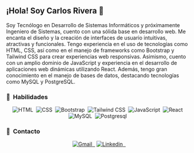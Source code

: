 ## ¡Hola! Soy Carlos Rivera 👋

Soy Tecnólogo en Desarrollo de Sistemas Informáticos y próximamente Ingeniero de Sistemas, cuento con una sólida base en desarrollo web. Me encanta el diseño y la creación de interfaces de usuario intuitivas, atractivas y funcionales. Tengo experiencia en el uso de tecnologías como HTML, CSS, así como en el manejo de frameworks como Bootstrap y Tailwind CSS para crear experiencias web responsivas. Asimismo, cuento con un amplio dominio de JavaScript y experiencia en el desarrollo de aplicaciones web dinámicas utilizando React. Además, tengo gran conocimiento en el manejo de bases de datos, destacando tecnologías como MySQL y PostgreSQL.

### 🎯 &nbsp;Habilidades

<p align="center">
  <img src="https://img.shields.io/badge/HTML5-E34F26?style=for-the-badge&logo=html5&logoColor=white" alt="HTML" />&nbsp;&nbsp;<img src="https://img.shields.io/badge/CSS3-1572B6?style=for-the-badge&logo=css3&logoColor=white" alt="CSS" />&nbsp;&nbsp;<img src="https://img.shields.io/badge/Bootstrap-563D7C?style=for-the-badge&logo=bootstrap&logoColor=white" alt="Bootstrap" />&nbsp;&nbsp;<img src="https://img.shields.io/badge/Tailwind_CSS-38B2AC?style=for-the-badge&logo=tailwind-css&logoColor=white" alt="Tailwind CSS" />&nbsp;&nbsp;<img src="https://img.shields.io/badge/JavaScript-323330?style=for-the-badge&logo=javascript&logoColor=F7DF1E" alt="JavaScript" />&nbsp;&nbsp;<img src="https://img.shields.io/badge/React-20232A?style=for-the-badge&logo=react&logoColor=61DAFB" alt="React" />&nbsp;&nbsp;<img src="https://img.shields.io/badge/MySQL-005C84?style=for-the-badge&logo=mysql&logoColor=white" alt="MySQL">&nbsp;&nbsp;<img src="https://img.shields.io/badge/PostgreSQL-316192?style=for-the-badge&logo=postgresql&logoColor=white" alt="Postgresql">&nbsp;&nbsp;
</p>

### 💼 &nbsp;Contacto

<p align="center">
<a href="mailto:cantoniorivera9@gmail.com" target="_blank"><img src="https://img.shields.io/badge/Gmail-D14836?style=for-the-badge&logo=gmail&logoColor=white" alt="Gmail" />&nbsp;&nbsp;</a>
<a href="https://www.linkedin.com/in/carlos-antonio-rivera" target="_blank"><img src="https://img.shields.io/badge/LinkedIn-0077B5?style=for-the-badge&logo=linkedin&logoColor=white" alt="Linkedin" />&nbsp;&nbsp;</a>
</p>
